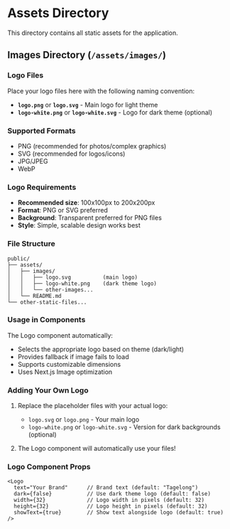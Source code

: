 # Assets Directory

This directory contains all static assets for the application.

## Images Directory (`/assets/images/`)

### Logo Files

Place your logo files here with the following naming convention:

- **`logo.png`** or **`logo.svg`** - Main logo for light theme
- **`logo-white.png`** or **`logo-white.svg`** - Logo for dark theme (optional)

### Supported Formats

- PNG (recommended for photos/complex graphics)
- SVG (recommended for logos/icons)
- JPG/JPEG
- WebP

### Logo Requirements

- **Recommended size**: 100x100px to 200x200px
- **Format**: PNG or SVG preferred
- **Background**: Transparent preferred for PNG files
- **Style**: Simple, scalable design works best

### File Structure
```
public/
├── assets/
│   ├── images/
│   │   ├── logo.svg          (main logo)
│   │   ├── logo-white.png    (dark theme logo)
│   │   └── other-images...
│   └── README.md
└── other-static-files...
```

### Usage in Components

The Logo component automatically:
- Selects the appropriate logo based on theme (dark/light)
- Provides fallback if image fails to load
- Supports customizable dimensions
- Uses Next.js Image optimization

### Adding Your Own Logo

1. Replace the placeholder files with your actual logo:
   - `logo.svg` or `logo.png` - Your main logo
   - `logo-white.png` or `logo-white.svg` - Version for dark backgrounds (optional)

2. The Logo component will automatically use your files!

### Logo Component Props

```tsx
<Logo 
  text="Your Brand"      // Brand text (default: "Tagelong")
  dark={false}           // Use dark theme logo (default: false)
  width={32}             // Logo width in pixels (default: 32)
  height={32}            // Logo height in pixels (default: 32)  
  showText={true}        // Show text alongside logo (default: true)
/>
```
